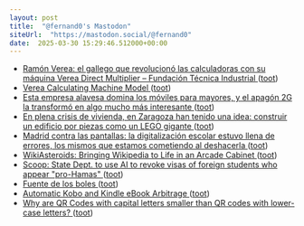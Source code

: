 ```yaml
---
layout: post
title:  "@fernand0's Mastodon"
siteUrl:  "https://mastodon.social/@fernand0"
date:  2025-03-30 15:29:46.512000+00:00
---
```

*  [Ramón Verea: el gallego que revolucionó las calculadoras con su máquina Verea Direct Multiplier – Fundación Técnica Industrial ](https://fundaciontindustrial.es/ramon-verea-el-gallego-que-revoluciono-las-calculadoras-con-su-maquina-verea-direct-multiplie) ([toot](https://mastodon.social/@fernand0/114252092965517121))
*  [Verea Calculating Machine Model ](https://americanhistory.si.edu/collections/object/nmah_69417) ([toot](https://mastodon.social/@fernand0/114251772517701994))
*  [Esta empresa alavesa domina los móviles para mayores, y el apagón 2G la transformó en algo mucho más interesante ](https://www.xataka.com/empresas-y-economia/esta-empresa-alavesa-domina-moviles-para-mayores-apagon-2g-transformo-algo-mucho-interesant) ([toot](https://mastodon.social/@fernand0/114251531501001489))
*  [En plena crisis de vivienda, en Zaragoza han tenido una idea: construir un edificio por piezas como un LEGO gigante ](https://www.xataka.com/magnet/plena-crisis-vivienda-zaragoza-han-tenido-idea-montar-edificios-enteros-piezas-cuestion-dia) ([toot](https://mastodon.social/@fernand0/114251278665919306))
*  [Madrid contra las pantallas: la digitalización escolar estuvo llena de errores, los mismos que estamos cometiendo al deshacerla ](https://www.xataka.com/investigacion/madrid-pantallas-digitalizacion-escolar-estuvo-llena-errores-mismos-que-estamos-cometiendo-al-deshacerl) ([toot](https://mastodon.social/@fernand0/114251062831413356))
*  [WikiAsteroids: Bringing Wikipedia to Life in an Arcade Cabinet ](https://diff.wikimedia.org/2025/03/18/wikiasteroids-bringing-wikipedia-to-life-in-an-arcade-cabinet) ([toot](https://mastodon.social/@fernand0/114250982792643860))
*  [Scoop: State Dept. to use AI to revoke visas of foreign students who appear "pro-Hamas" ](https://www.axios.com/2025/03/06/state-department-ai-revoke-foreign-student-visas-hama) ([toot](https://mastodon.social/@fernand0/114250708730350299))
*  [Fuente de los boles ](https://www.flickr.com/photos/fernand0/54400734755) ([toot](https://mastodon.social/@fernand0/114250669613880994))
*  [Automatic Kobo and Kindle eBook Arbitrage ](https://shkspr.mobi/blog/2025/02/automatic-kobo-and-kindle-ebook-arbitrage) ([toot](https://mastodon.social/@fernand0/114250403573117053))
*  [Why are QR Codes with capital letters smaller than QR codes with lower-case letters? ](https://shkspr.mobi/blog/2025/02/why-are-qr-codes-with-capital-letters-smaller-than-qr-codes-with-lower-case-letters) ([toot](https://mastodon.social/@fernand0/114248829829173485))
